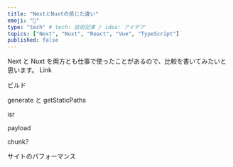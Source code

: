 ```yaml
---
title: "NextとNuxtの感じた違い"
emoji: "🌝"
type: "tech" # tech: 技術記事 / idea: アイデア
topics: ["Next", "Nuxt", "React", "Vue", "TypeScript"]
published: false
---
```


Next と Nuxt を両方とも仕事で使ったことがあるので、比較を書いてみたいと思います。
Link

ビルド

generate と getStaticPaths

isr

payload

chunk?

サイトのパフォーマンス
